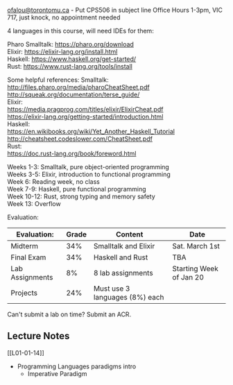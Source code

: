 ofalou@torontomu.ca - Put CPS506 in subject line
Office Hours 1-3pm, VIC 717, just knock, no appointment needed

4 languages in this course, will need IDEs for them:

Pharo Smalltalk: https://pharo.org/download  
Elixir: https://elixir-lang.org/install.html  
Haskell: https://www.haskell.org/get-started/  
Rust: https://www.rust-lang.org/tools/install


Some helpful references:
Smalltalk:  
http://files.pharo.org/media/pharoCheatSheet.pdf  
http://squeak.org/documentation/terse_guide/  
Elixir:  
https://media.pragprog.com/titles/elixir/ElixirCheat.pdf  
https://elixir-lang.org/getting-started/introduction.html  
Haskell:  
https://en.wikibooks.org/wiki/Yet_Another_Haskell_Tutorial  
http://cheatsheet.codeslower.com/CheatSheet.pdf  
Rust:  
https://doc.rust-lang.org/book/foreword.html

Weeks 1-3: Smalltalk, pure object-oriented programming  
Weeks 3-5: Elixir, introduction to functional programming  
Week 6: Reading week, no class  
Week 7-9: Haskell, pure functional programming  
Week 10-12: Rust, strong typing and memory safety  
Week 13: Overflow

Evaluation:

| Evaluation:     | Grade | Content                        | Date                    |
| --------------- | ----- | ------------------------------ | ----------------------- |
| Midterm         | 34%   | Smalltalk and Elixir           | Sat. March 1st          |
| Final Exam      | 34%   | Haskell and Rust               | TBA                     |
| Lab Assignments | 8%    | 8 lab assignments              | Starting Week of Jan 20 |
| Projects        | 24%   | Must use 3 languages (8%) each |                         |
Can't submit a lab on time? Submit an ACR.



## Lecture Notes
[[L01-01-14]]
- Programming Languages paradigms intro
	- Imperative Paradigm 